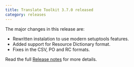 ```yaml
---
title: Translate Toolkit 3.7.0 released
category: releases
---
```


The major changes in this release are:

- Rewritten instalation to use modern setuptools features.
- Added support for Resource Dictionary format.
- Fixes in the CSV, PO and RC formats.

Read the full [Release notes](http://docs.translatehouse.org/projects/translate-toolkit/en/latest/releases/3.7.0.html) for more details.
